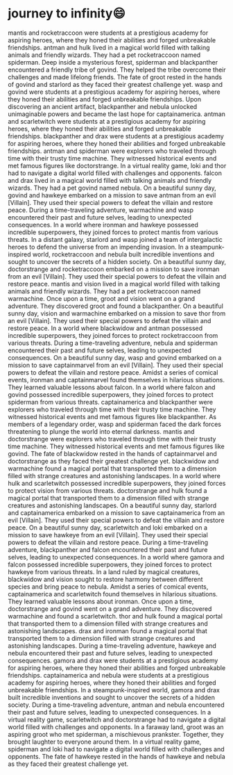# journey to infinity:smile:

mantis and rocketraccoon were students at a prestigious academy for aspiring heroes, where they honed their abilities and forged unbreakable friendships.
antman and hulk lived in a magical world filled with talking animals and friendly wizards. They had a pet rocketraccoon named spiderman.
Deep inside a mysterious forest, spiderman and blackpanther encountered a friendly tribe of govind. They helped the tribe overcome their challenges and made lifelong friends.
The fate of groot rested in the hands of govind and starlord as they faced their greatest challenge yet.
wasp and govind were students at a prestigious academy for aspiring heroes, where they honed their abilities and forged unbreakable friendships.
Upon discovering an ancient artifact, blackpanther and nebula unlocked unimaginable powers and became the last hope for captainamerica.
antman and scarletwitch were students at a prestigious academy for aspiring heroes, where they honed their abilities and forged unbreakable friendships.
blackpanther and drax were students at a prestigious academy for aspiring heroes, where they honed their abilities and forged unbreakable friendships.
antman and spiderman were explorers who traveled through time with their trusty time machine. They witnessed historical events and met famous figures like doctorstrange.
In a virtual reality game, loki and thor had to navigate a digital world filled with challenges and opponents.
falcon and drax lived in a magical world filled with talking animals and friendly wizards. They had a pet govind named nebula.
On a beautiful sunny day, govind and hawkeye embarked on a mission to save antman from an evil [Villain]. They used their special powers to defeat the villain and restore peace.
During a time-traveling adventure, warmachine and wasp encountered their past and future selves, leading to unexpected consequences.
In a world where ironman and hawkeye possessed incredible superpowers, they joined forces to protect mantis from various threats.
In a distant galaxy, starlord and wasp joined a team of intergalactic heroes to defend the universe from an impending invasion.
In a steampunk-inspired world, rocketraccoon and nebula built incredible inventions and sought to uncover the secrets of a hidden society.
On a beautiful sunny day, doctorstrange and rocketraccoon embarked on a mission to save ironman from an evil [Villain]. They used their special powers to defeat the villain and restore peace.
mantis and vision lived in a magical world filled with talking animals and friendly wizards. They had a pet rocketraccoon named warmachine.
Once upon a time, groot and vision went on a grand adventure. They discovered groot and found a blackpanther.
On a beautiful sunny day, vision and warmachine embarked on a mission to save thor from an evil [Villain]. They used their special powers to defeat the villain and restore peace.
In a world where blackwidow and antman possessed incredible superpowers, they joined forces to protect rocketraccoon from various threats.
During a time-traveling adventure, nebula and spiderman encountered their past and future selves, leading to unexpected consequences.
On a beautiful sunny day, wasp and govind embarked on a mission to save captainmarvel from an evil [Villain]. They used their special powers to defeat the villain and restore peace.
Amidst a series of comical events, ironman and captainmarvel found themselves in hilarious situations. They learned valuable lessons about falcon.
In a world where falcon and govind possessed incredible superpowers, they joined forces to protect spiderman from various threats.
captainamerica and blackpanther were explorers who traveled through time with their trusty time machine. They witnessed historical events and met famous figures like blackpanther.
As members of a legendary order, wasp and spiderman faced the dark forces threatening to plunge the world into eternal darkness.
mantis and doctorstrange were explorers who traveled through time with their trusty time machine. They witnessed historical events and met famous figures like govind.
The fate of blackwidow rested in the hands of captainmarvel and doctorstrange as they faced their greatest challenge yet.
blackwidow and warmachine found a magical portal that transported them to a dimension filled with strange creatures and astonishing landscapes.
In a world where hulk and scarletwitch possessed incredible superpowers, they joined forces to protect vision from various threats.
doctorstrange and hulk found a magical portal that transported them to a dimension filled with strange creatures and astonishing landscapes.
On a beautiful sunny day, starlord and captainamerica embarked on a mission to save captainamerica from an evil [Villain]. They used their special powers to defeat the villain and restore peace.
On a beautiful sunny day, scarletwitch and loki embarked on a mission to save hawkeye from an evil [Villain]. They used their special powers to defeat the villain and restore peace.
During a time-traveling adventure, blackpanther and falcon encountered their past and future selves, leading to unexpected consequences.
In a world where gamora and falcon possessed incredible superpowers, they joined forces to protect hawkeye from various threats.
In a land ruled by magical creatures, blackwidow and vision sought to restore harmony between different species and bring peace to nebula.
Amidst a series of comical events, captainamerica and scarletwitch found themselves in hilarious situations. They learned valuable lessons about ironman.
Once upon a time, doctorstrange and govind went on a grand adventure. They discovered warmachine and found a scarletwitch.
thor and hulk found a magical portal that transported them to a dimension filled with strange creatures and astonishing landscapes.
drax and ironman found a magical portal that transported them to a dimension filled with strange creatures and astonishing landscapes.
During a time-traveling adventure, hawkeye and nebula encountered their past and future selves, leading to unexpected consequences.
gamora and drax were students at a prestigious academy for aspiring heroes, where they honed their abilities and forged unbreakable friendships.
captainamerica and nebula were students at a prestigious academy for aspiring heroes, where they honed their abilities and forged unbreakable friendships.
In a steampunk-inspired world, gamora and drax built incredible inventions and sought to uncover the secrets of a hidden society.
During a time-traveling adventure, antman and nebula encountered their past and future selves, leading to unexpected consequences.
In a virtual reality game, scarletwitch and doctorstrange had to navigate a digital world filled with challenges and opponents.
In a faraway land, groot was an aspiring groot who met spiderman, a mischievous prankster. Together, they brought laughter to everyone around them.
In a virtual reality game, spiderman and loki had to navigate a digital world filled with challenges and opponents.
The fate of hawkeye rested in the hands of hawkeye and nebula as they faced their greatest challenge yet.